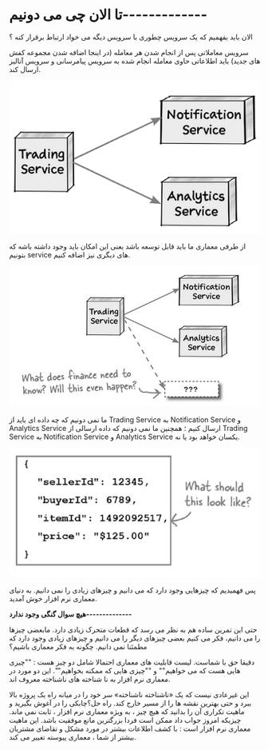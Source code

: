 # تا الان چی می دونیم-------------


الان باید بفهمیم که یک سرویس چطوری با سرویس دیگه می خواد ارتباط برقرار کنه ؟

سرویس معاملاتی پس از انجام شدن هر معامله (در اینجا اضافه شدن مجموعه کفش های جدید) باید اطلاعاتی حاوی معامله انجام شده به سرویس پیامرسانی و سرویس آنالیز ارسال کند.

![](./Images/Pasted%20image%2020240331142540.png)

از طرفی معماری ما باید قابل توسعه باشد یعنی این امکان باید وجود داشته باشه که بتونیم service های دیگری نیز  اضافه کنیم.

![](./Images/Pasted%20image%2020240331183934.png)

ما نمی دونیم که چه داده ای باید از Trading Service به Notification Service و Analytics Service ارسال کنیم ؛ همچنین ما نمی دونیم که داده ارسالی از Trading Service به Notification Service و Analytics Service یکسان خواهد بود یا نه.

![](./Images/Pasted%20image%2020240331190716.png)

پس فهمیدیم که چیزهایی وجود دارد که می دانیم و چیزهای زیادی را نمی دانیم. به دنیای معماری نرم افزار خوش آمدید.

**هیچ سوال گنگی وجود ندارد--------------**

حتی این تمرین ساده هم به نظر می رسد که قطعات متحرک زیادی دارد. مابعضی چیزها را می دانیم، فکر می کنیم بعضی چیزهای دیگر را می دانیم و چیزهای زیادی وجود دارد که مطمئنا نمی دانیم. چگونه به فکر معماری باشیم؟

دقیقا حق با شماست. لیست قابلیت های معماری احتمالا شامل دو چیز هست : ""چیزی هایی هست که می خواهیم"" و ""چیزی هایی که ممکنه بخواهیم"". 
این دو مورد در معماری نرم افزار به نا شناخته های ناشناخته معروف اند.

این غیرعادی نیست که یک «ناشناخته ناشناخته» سر خود را در میانه راه یک پروژه بالا ببرد و حتی بهترین نقشه ها را از مسیر خارج کند. راه حل؟چابکی را در آغوش بگیرید و ماهیت تکراری آن را بدانید که هیچ چیز ، به ویژه معماری نرم افزار ، ثابت نمی ماند. چیزیکه امروز جواب داد ممکن است فردا بزرگترین مانع موفقیت باشد. این ماهیت معماری نرم افزار است : با کشف اطلاعات بیشتر در مورد مشکل و تقاضای مشتریان بیشتر از شما ، معماری پیوسته تغییر می کند.